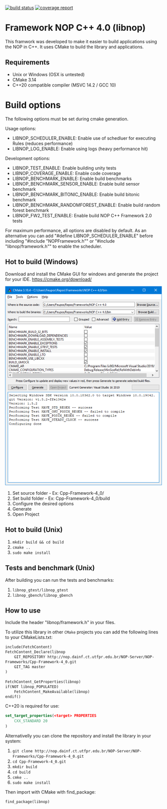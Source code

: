 [![build status](http://200.134.10.221/NOP-Server/NOP-Frameworks/Cpp-Framework-4_0/badges/master/build.svg)](http://nop.dainf.ct.utfpr.edu.br/NOP-Server/NOP-Frameworks/Cpp-Framework-4_0/commits/master)
[![coverage report](http://200.134.10.221/NOP-Server/NOP-Frameworks/Cpp-Framework-4_0/badges/master/coverage.svg)](http://nop.dainf.ct.utfpr.edu.br/NOP-Server/NOP-Frameworks/Cpp-Framework-4_0/commits/master)

# Framework NOP C++ 4.0 (libnop) #

This framwork was developed to make it easier to build applications using the NOP in C++.
It uses CMake to build the library and applications.

## Requirements ##

* Unix or Windows (OSX is untested)
* CMake 3.14
* C++20 compatible compiler (MSVC 14.2 / GCC 10)

# Build options #

The following options must be set during cmake generation.

Usage options:

* LIBNOP_SCHEDULER_ENABLE: Enable use of schedluer for executing Rules (reduces performance)
* LIBNOP_LOG_ENABLE: Enable using logs (heavy performance hit)

Development options:

* LIBNOP_TEST_ENABLE: Enable building unity tests
* LIBNOP_COVERAGE_ENABLE: Enable code coverage
* LIBNOP_BENCHMARK_ENABLE: Enable build benchmarks
* LIBNOP_BENCHMARK_SENSOR_ENABLE: Enable build sensor benchmark
* LIBNOP_BENCHMARK_BITONIC_ENABLE: Enable build bitonic benchmark
* LIBNOP_BENCHMARK_RANDOMFOREST_ENABLE: Enable build random forest benchmark
* LIBNOP_FW2_TEST_ENABLE: Enable build NOP C++ Framework 2.0 tests

For maximum performance, all options are disabled by default.
As an alternative you can add "#define LIBNOP_SCHEDULER_ENABLE" before including "#include "NOPFramework.h"" or "#include "libnop/framework.h"" to enable the scheduler.


## Hot to build (Windows) ##

Download and install the CMake GUI for windows and generate the project for your IDE.
https://cmake.org/download/

![CMake GUI example](cmake_example.png)

1. Set source folder - Ex: Cpp-Framework-4_0/
2. Set build folder - Ex: Cpp-Framework-4_0/build
3. Configure the desired options
4. Generate
5. Open Project

## Hot to build (Unix) ##

1. ```mkdir build && cd build```
2. ```cmake ..```
3. ```sudo make install```

## Tests and benchmark (Unix) ##

After building you can run the tests and benchmarks:

1. ```libnop_gtest/libnop_gtest```
2. ```libnop_gbench/libnop_gbench```

## How to use ##

Include the header "libnop/framework.h" in your files.

To utilize this library in other ```CMake``` projects you can add the following lines to your CMakeLists.txt:

```
include(FetchContent)
FetchContent_Declare(libnop
	GIT_REPOSITORY http://nop.dainf.ct.utfpr.edu.br/NOP-Server/NOP-Frameworks/Cpp-Framework-4_0.git
	GIT_TAG master
)

FetchContent_GetProperties(libnop)
if(NOT libnop_POPULATED)
	FetchContent_MakeAvailable(libnop)
endif()
```

C++20 is required for use:

```CMake
set_target_properties(<target> PROPERTIES
	CXX_STANDARD 20
)
```

Alternativelly you can clone the repository and install the library in your system:

1. ```git clone http://nop.dainf.ct.utfpr.edu.br/NOP-Server/NOP-Frameworks/Cpp-Framework-4_0.git```
2. ```cd Cpp-Framework-4_0.git```
3. ```mkdir build```
4. ```cd build```
5. ```cmke ..```
6. ```sudo make install```

Then import with CMake with find_package:

```
find_package(libnop)
```
